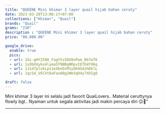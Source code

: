 ```yaml
---
title: "QUEENE Mini khimar 3 layer quail hijab bahan ceruty"
date: 2023-03-28T13:08:17+07:00
collections: ["Khimar", "Quail"]
brands: "Quail"
grams: "210"
description : "QUEENE Mini khimar 3 layer quail hijab bahan ceruty"
price: "80,000.00"

google_drive:
  enable: true
  pics:
  - url: 1Gz-gHY2580_FagY5sSDU9xPwm_BkYwT6
  - url: 1xObXUyko4lyma5T9BBgNRpvIEfD4Y96q
  - url: 1Jid7plvkLpx1eXbnDsM1yGK4GdzhDklL
  - url: 1qcSd_U5CktDaFaxA8g2Wm3qO4y7XUIg8

draft: false
---
```


Mini khimar 3 layer ini selalu jadi favorit QuaiLovers.. Material ceruttynya flowly bgt.. Nyaman untuk segala aktivitas jadi makin percaya diri 😉💞"

----------    
 
